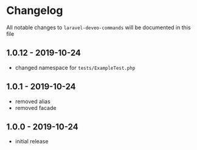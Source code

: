 # Changelog

All notable changes to `laravel-deveo-commands` will be documented in this file

## 1.0.12 - 2019-10-24

- changed namespace for `tests/ExampleTest.php`

## 1.0.1 - 2019-10-24

- removed alias
- removed facade

## 1.0.0 - 2019-10-24

- initial release
